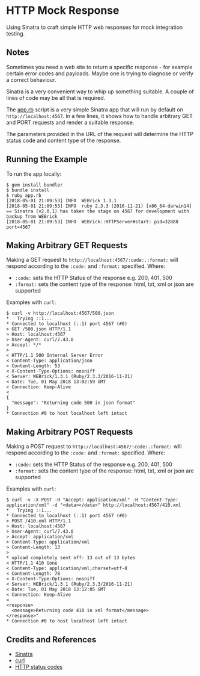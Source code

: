 #  HTTP Mock Response

Using Sinatra to craft simple HTTP web responses for mock integration testing.

## Notes

Sometimes you need a web site to return a specific response - for example certain error codes and payloads.
Maybe one is trying to diagnose or verify a correct behaviour.

Sinatra is a very convenient way to whip up something suitable.
A couple of lines of code may be all that is required.

The [app.rb](./app.rb) script is a very simple Sinatra app that will run by default on `http://localhost:4567`.
In a few lines, it shows how to handle arbitrary GET and PORT requests and render a suitable response.

The parameters provided in the URL of the request will determine the HTTP status code and content type of the response.

## Running the Example

To run the app locally:

    $ gem install bundler
    $ bundle install
    $ ruby app.rb
    [2018-05-01 21:09:53] INFO  WEBrick 1.3.1
    [2018-05-01 21:09:53] INFO  ruby 2.3.3 (2016-11-21) [x86_64-darwin14]
    == Sinatra (v2.0.1) has taken the stage on 4567 for development with backup from WEBrick
    [2018-05-01 21:09:53] INFO  WEBrick::HTTPServer#start: pid=32888 port=4567


## Making Arbitrary GET Requests

Making a GET request to `http://localhost:4567/:code:.:format:` will respond according to the `:code:` and `:format:` specified. Where:

* `:code:` sets the HTTP Status of the response e.g. 200, 401, 500
* `:format:` sets the content type of the response: html, txt, xml or json are supported

Examples with `curl`:

    $ curl -v http://localhost:4567/500.json
    *   Trying ::1...
    * Connected to localhost (::1) port 4567 (#0)
    > GET /500.json HTTP/1.1
    > Host: localhost:4567
    > User-Agent: curl/7.43.0
    > Accept: */*
    >
    < HTTP/1.1 500 Internal Server Error
    < Content-Type: application/json
    < Content-Length: 53
    < X-Content-Type-Options: nosniff
    < Server: WEBrick/1.3.1 (Ruby/2.3.3/2016-11-21)
    < Date: Tue, 01 May 2018 13:02:59 GMT
    < Connection: Keep-Alive
    <
    {
      "message": "Returning code 500 in json format"
    }
    * Connection #0 to host localhost left intact


## Making Arbitrary POST Requests

Making a POST request to `http://localhost:4567/:code:.:format:` will respond according to the `:code:` and `:format:` specified. Where:

* `:code:` sets the HTTP Status of the response e.g. 200, 401, 500
* `:format:` sets the content type of the response: html, txt, xml or json are supported

Examples with `curl`:


    $ curl -v -X POST -H "Accept: application/xml" -H "Content-Type: application/xml" -d "<data></data>" http://localhost:4567/410.xml
    *   Trying ::1...
    * Connected to localhost (::1) port 4567 (#0)
    > POST /410.xml HTTP/1.1
    > Host: localhost:4567
    > User-Agent: curl/7.43.0
    > Accept: application/xml
    > Content-Type: application/xml
    > Content-Length: 13
    >
    * upload completely sent off: 13 out of 13 bytes
    < HTTP/1.1 410 Gone
    < Content-Type: application/xml;charset=utf-8
    < Content-Length: 78
    < X-Content-Type-Options: nosniff
    < Server: WEBrick/1.3.1 (Ruby/2.3.3/2016-11-21)
    < Date: Tue, 01 May 2018 13:12:05 GMT
    < Connection: Keep-Alive
    <
    <response>
      <message>Returning code 410 in xml format</message>
    </response>"
    * Connection #0 to host localhost left intact



## Credits and References
* [Sinatra](http://sinatrarb.com/)
* [curl](https://curl.haxx.se/)
* [HTTP status codes](https://en.wikipedia.org/wiki/List_of_HTTP_status_codes)
